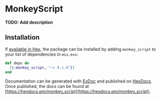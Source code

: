 # MonkeyScript

**TODO: Add description**

## Installation

If [available in Hex](https://hex.pm/docs/publish), the package can be installed
by adding `monkey_script` to your list of dependencies in `mix.exs`:

```elixir
def deps do
  [{:monkey_script, "~> 0.1.0"}]
end
```

Documentation can be generated with [ExDoc](https://github.com/elixir-lang/ex_doc)
and published on [HexDocs](https://hexdocs.pm). Once published, the docs can
be found at [https://hexdocs.pm/monkey_script](https://hexdocs.pm/monkey_script).

